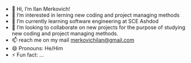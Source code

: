 - 👋 Hi, I’m Ilan Merkovich!
- 👀 I’m interested in lerning new coding and project managing methods
- 🌱 I’m currently learning software engineering at SCE Ashdod
- 💞️ I’m looking to collaborate on new projects for the purpose of studying new coding and project managing methods. 
- 📫 reach me on my mail merkovichilan@gmail.com
- 😄 Pronouns: He/Him
- ⚡ Fun fact: ...

<!---
IlanMerkovich/IlanMerkovich is a ✨ special ✨ repository because its `README.md` (this file) appears on your GitHub profile.
You can click the Preview link to take a look at your changes.
--->
